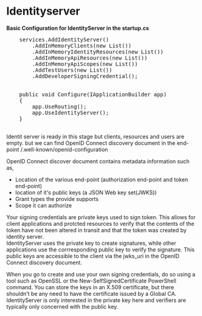 # Identityserver

<b>Basic Configuration for IdentityServer in the startup.cs</b>
<p>
	<pre>
	services.AddIdentityServer()
		.AddInMemoryClients(new List<Client>())
		.AddInMemoryIdentityResources(new List<IdentityResource>())
		.AddInMemoryApiResources(new List<ApiResource>())
		.AddInMemoryApiScopes(new List<ApiScope>())
		.AddTestUsers(new List<TestUser>())
		.AddDeveloperSigningCredential();
		<br>
	public void Configure(IApplicationBuilder app)
	{
		app.UseRouting();
		app.UseIdentityServer();
	}
	</pre>
</p>
<p>
	Identit server is ready in this stage but clients, resources and users are empty. but we can find OpenID Connect discovery document in the end-point /.well-known/openid-configuration
</p>
<p>
	OpenID Connect discover document contains metadata information such as, <br>
	<ul>
		<li>Location of the various end-point (authorization end-point and token end-point)</li>
		<li>location of it's public keys (a JSON Web key set(JWKS))</li>
		<li>Grant types the provide supports</li>
		<li>Scope it can authorize</li>
	</ul>
</p>
<p>
	Your signing credentials are private keys used to sign token. This allows for client applications 
	and protcted resources to verify that the contents of the token have not been altered in transit and that the token was created by identity server.
	<br>
	IdentityServer uses the private key to create signatures, while other applications use the corrresponding public key to verify the signature. This public keys are accessible to the client via the jwks_uri in the OpenID Connect discovery document.
</p>
<p>
	When you go to create and use your own signing credentials, do so using a tool such as OpenSSL or the New-SelfSignedCertificate PowerShell command. You can store the keys in an X.509 certificate, but there shouldn’t be any need to have the certificate issued by a Global CA. IdentityServer is only interested in the private key here and verifiers are typically only concerned with the public key.
</p>
